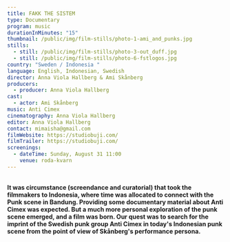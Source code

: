 ```yaml
---
title: FAKK THE SISTEM
type: Documentary
program: music
durationInMinutes: "15"
thumbnail: /public/img/film-stills/photo-1-ami_and_punks.jpg
stills:
  - still: /public/img/film-stills/photo-3-out_duff.jpg
  - still: /public/img/film-stills/photo-6-fstlogos.jpg
country: "Sweden / Indonesia "
language: English, Indonesian, Swedish
director: Anna Viola Hallberg & Ami Skånberg
producers:
  - producer: Anna Viola Hallberg
cast:
  - actor: Ami Skånberg
music: Anti Cimex
cinematography: Anna Viola Hallberg
editor: Anna Viola Hallberg
contact: mimaisha@gmail.com
filmWebsite: https://studiobuji.com/
filmTrailer: https://studiobuji.com/
screenings:
  - dateTime: Sunday, August 31 11:00
    venue: roda-kvarn
---
```

**\
It was circumstance (screendance and curatorial) that took the filmmakers to Indonesia, where time was allocated to connect with the Punk scene in Bandung. Providing some documentary material about Anti Cimex was expected. But a much more personal exploration of the punk scene emerged, and a film was born. Our quest was to search for the imprint of the Swedish punk group Anti Cimex in today's Indonesian punk scene from the point of view of Skånberg's performance persona.**